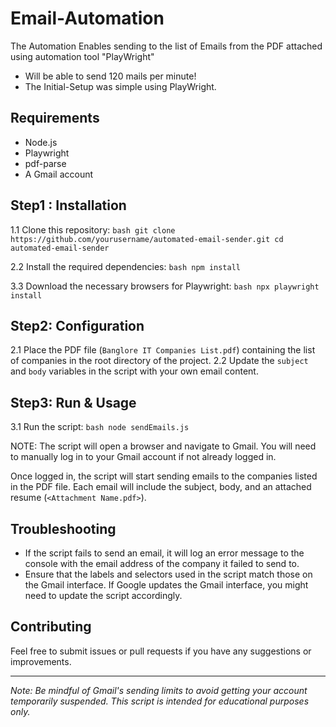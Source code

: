 # Email-Automation
The Automation Enables sending to the list of Emails from the PDF attached using automation tool "PlayWright" 
  - Will be able to send 120 mails per minute!
  - The Initial-Setup was simple using PlayWright.


## Requirements

- Node.js
- Playwright
- pdf-parse
- A Gmail account

## Step1 : Installation

  1.1 Clone this repository:
      ```bash
      git clone https://github.com/yourusername/automated-email-sender.git
      cd automated-email-sender
      ```

  2.2 Install the required dependencies:
      ```bash
      npm install
      ```

  3.3 Download the necessary browsers for Playwright:
      ```bash
      npx playwright install
      ```

## Step2: Configuration

  2.1 Place the PDF file (`Banglore IT Companies List.pdf`) containing the list of companies in the root directory of the project.
  2.2 Update the `subject` and `body` variables in the script with your own email content.

## Step3: Run & Usage

  3.1 Run the script:
      ```bash
      node sendEmails.js
      ```

  NOTE: The script will open a browser and navigate to Gmail. You will need to manually log in to your Gmail account if not already logged in.


  Once logged in, the script will start sending emails to the companies listed in the PDF file. Each email will include the subject, body, and an attached resume (`<Attachment Name.pdf>`).


## Troubleshooting

- If the script fails to send an email, it will log an error message to the console with the email address of the company it failed to send to.
- Ensure that the labels and selectors used in the script match those on the Gmail interface. If Google updates the Gmail interface, you might need to update the script accordingly.

## Contributing

Feel free to submit issues or pull requests if you have any suggestions or improvements.

---

*Note: Be mindful of Gmail's sending limits to avoid getting your account temporarily suspended. This script is intended for educational purposes only.*
